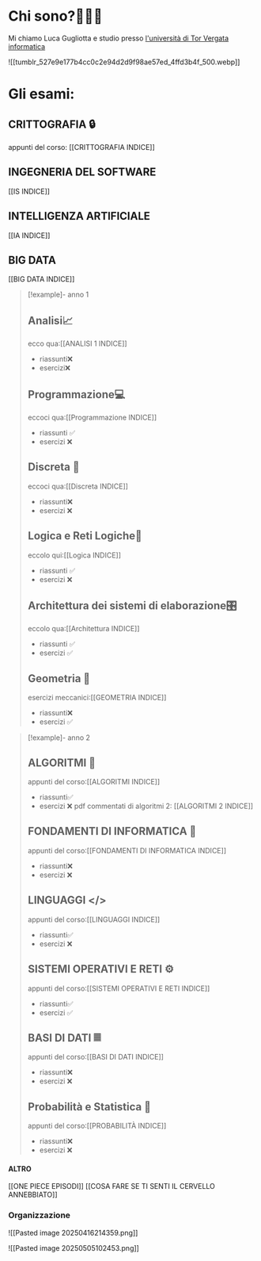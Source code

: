 # Chi sono?👨🏻‍💻
Mi chiamo Luca Gugliotta e studio presso [l'università di Tor Vergata informatica](https://web.uniroma2.it/)

![[tumblr_527e9e177b4cc0c2e94d2d9f98ae57ed_4ffd3b4f_500.webp]]

# Gli esami:

## CRITTOGRAFIA 🔒
appunti del corso: [[CRITTOGRAFIA INDICE]]
## INGEGNERIA DEL SOFTWARE
[[IS INDICE]]
## INTELLIGENZA ARTIFICIALE
[[IA INDICE]]
## BIG DATA
[[BIG DATA INDICE]]





>[!example]- anno 1
>## Analisi📈
>ecco qua:[[ANALISI 1 INDICE]]
>- riassunti❌
>- esercizi❌
>## Programmazione💻
>eccoci qua:[[Programmazione INDICE]]
>- riassunti ✅
>- esercizi ❌
>## Discreta 🧮
>eccoci qua:[[Discreta INDICE]]
>- riassunti❌
>- esercizi ❌
>## Logica e Reti Logiche🧠
>eccolo qui:[[Logica INDICE]]
>- riassunti ✅
>- esercizi ❌
>## Architettura dei sistemi di elaborazione🎛
>eccolo qua:[[Architettura INDICE]]
>- riassunti ✅
>- esercizi ✅
>## Geometria 📐
>esercizi meccanici:[[GEOMETRIA INDICE]]
>- riassunti❌
>- esercizi ✅


>[!example]- anno 2
> ## ALGORITMI 🎯
> appunti del corso:[[ALGORITMI INDICE]]
> - riassunti✅
> - esercizi ❌
> pdf commentati di algoritmi 2:
> [[ALGORITMI 2 INDICE]]
> ## FONDAMENTI DI INFORMATICA 🤖
> appunti del corso:[[FONDAMENTI DI INFORMATICA INDICE]]
> - riassunti❌
> - esercizi ❌
> ## LINGUAGGI </>
> appunti del corso:[[LINGUAGGI INDICE]]
> - riassunti✅
> - esercizi ❌
> ## SISTEMI OPERATIVI E RETI ⚙️
> appunti del corso:[[SISTEMI OPERATIVI E RETI INDICE]]
> - riassunti✅
> - esercizi ✅
> 
> ## BASI DI DATI 𝄜
> appunti del corso:[[BASI DI DATI INDICE]]
> - riassunti❌
> - esercizi ❌
> ## Probabilità e Statistica 🎲
> appunti del corso:[[PROBABILITÀ INDICE]]
> - riassunti❌
> - esercizi ❌

#### ALTRO
[[ONE PIECE EPISODI]]
[[COSA FARE SE TI SENTI IL CERVELLO ANNEBBIATO]]
### Organizzazione
![[Pasted image 20250416214359.png]]

![[Pasted image 20250505102453.png]]
